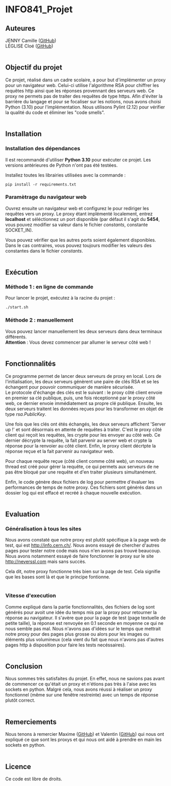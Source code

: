 # INFO841_Projet

## Auteures
JENNY Camille (<a href="https://github.com/camille-jenny">GitHub</a>)<br>
LÉGLISE Cloé (<a href="https://github.com/SalsyUniate">GitHub</a>)
<br><br>

## Objectif du projet
Ce projet, réalisé dans un cadre scolaire, a pour but d'implémenter un proxy pour un navigateur web.
Celui-ci utilise l'algorithme RSA pour chiffrer les requêtes http ainsi que les réponses provennant des serveurs web. Ce proxy ne permets pas de traiter des requêtes de type https. Afin d'éviter la barrière du langage et pour se focaliser sur les notions, nous avons choisi Python (3.10) pour l'implémentation. Nous utilisons Pylint (2.12) pour vérifier la qualité du code et éliminer les "code smells".<br><br>

## Installation
### Installation des dépendances
Il est recommandé d'utiliser <b>Python 3.10</b> pour exécuter ce projet. Les versions antérieures de Python n'ont pas été testées. 

Installez toutes les librairies utilisées avec la commande :
```
pip install -r requirements.txt
```

### Paramètrage du navigateur web
Ouvrez ensuite un navigateur web et configurez le pour rediriger les requêtes vers un proxy. Le proxy étant implémenté localement, entrez <b>localhost</b> et séléctionnez un port disponible (par défaut il s'agit du <b>5454</b>, vous pouvez modifier sa valeur dans le fichier <i>constants</i>, constante SOCKET_IN).

Vous pouvez vérifier que les autres ports soient également disponibles. Dans le cas contraires, vous pouvez toujours modifier les valeurs des constantes dans le fichier <i>constants</i>.
<br><br>

## Exécution
### Méthode 1 : en ligne de commande
Pour lancer le projet, exécutez à la racine du projet :
```
./start.sh
```

### Méthode 2 : manuellement
Vous pouvez lancer manuellement les deux serveurs dans deux terminaux différents.<br>
<b>Attention</b> : Vous devez commencer par allumer le serveur côté web !<br><br>


## Fonctionnalités
Ce programme permet de lancer deux serveurs de proxy en local. Lors de l'initialisation, les deux serveurs génèrent une paire de clés RSA et se les échangent pour pouvoir communiquer de manière sécurisée.<br>
Le protocole d'échange des clés est le suivant : le proxy côté client envoie en premier sa clé publique, puis, une fois réceptionné par le proxy côté web, ce dernier envoie immédiatement sa propre clé publique. Ensuite, les deux serveurs traitent les données reçues pour les transformer en objet de type <i>rsa.PublicKey</i>.<br>

Une fois que les clés ont étés échangés, les deux serveurs affichent 'Server up !' et sont désormais en attente de requêtes à traiter. C'est le proxy côté client qui reçoit les requêtes, les crypte pour les envoyer au côté web. Ce dernier décrypte la requête, la fait parvenir au server web et crypte la réponse pour la renvoier au côté client. Enfin, le proxy client décrtpte la réponse reçue et la fait parvenir au navigateur web.
<br>

Pour chaque requête reçue (côté client comme côté web), un nouveau thread est créé pour gérer la requête, ce qui permets aux serveurs de ne pas être bloqué par une requête et d'en traiter plusieurs simultanément.<br>

Enfin, le code génère deux fichiers de log pour permettre d'évaluer les performances de temps de notre proxy. Ces fichiers sont générés dans un dossier log qui est effacé et recréé à chaque nouvelle exécution.<br><br>

## Evaluation
### Généralisation à tous les sites
Nous avons constaté que notre proxy est plutôt spécifique à la page web de test, qui est http://info.cern.ch/. Nous avons essayé de chercher d'autres pages pour tester notre code mais nous n'en avons pas trouvé beaucoup. Nous avons notamment essayé de faire fonctionner le proxy sur le site http://neverssl.com mais sans succès.<br>

Cela dit, notre proxy fonctionne très bien sur la page de test. Cela signifie que les bases sont là et que le principe fontionne.<br><br>

### Vitesse d'execution
Comme expliqué dans la partie fonctionnalités, des fichiers de log sont générés pour avoit une idée du temps mis par la proxy pour retourner la réponse au navigateur. Il s'avère que pour la page de test (page textuelle de petite taille), la réponse est renvoyée en 0.1 seconde en moyenne ce qui ne nous semble pas mal. Nous n'avons pas d'idées sur le temps que mettrait notre proxy pour des pages plus grosse ou alors pour les images ou éléments plus volumineux (cela vient du fait que nous n'avons pas d'autres pages http à disposition pour faire les tests necéssaires).<br><br>

## Conclusion
Nous sommes très satisfaites du projet. En effet, nous ne savions pas avant de commencer ce qu'était un proxy et n'étions pas très à l'aise avec les sockets en python. Malgré cela, nous avons réussi à réaliser un proxy fonctionnel (même sur une fenêtre restreinte) avec un temps de réponse plutôt correct.<br><br>

## Remerciements 
Nous tenons à remercier Maxime (<a href="https://github.com/TheBigBlase">GitHub</a>) et Valentin (<a href="https://github.com/Onyx39">GitHub</a>) qui nous ont expliqué ce que sont les proxys et qui nous ont aidé à prendre en main les sockets en python.<br><br>

## Licence
Ce code est libre de droits.
